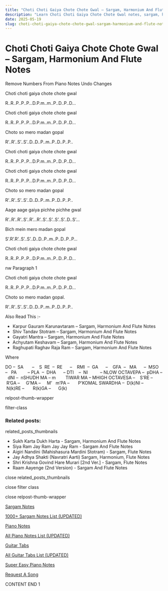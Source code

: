 ```yaml
---
title: "Choti Choti Gaiya Chote Chote Gwal – Sargam, Harmonium And Flute Notes"
description: "Learn Choti Choti Gaiya Chote Chote Gwal notes, sargam, harmonium notations and flute notes. Easy step-by-step tutorial for beginners."
date: 2025-05-19
slug: choti-choti-gaiya-chote-chote-gwal-sargam-harmonium-and-flute-notes
---
```


# Choti Choti Gaiya Chote Chote Gwal – Sargam, Harmonium And Flute Notes

Remove Numbers From Piano Notes
Undo Changes

Choti choti gaiya chote chote gwal

R..R..P..P..P…D.P.m..m..P..D..P..D…

Choti choti gaiya chote chote gwal

R..R..P..P..P…D.P.m..m..P..D..P..D…

Choto so mero madan gopal

R’..R’..S’..S’..D..D..P..m..P..D..P..P..

Choti choti gaiya chote chote gwal

R..R..P..P..P…D.P.m..m..P..D..P..D…

Choti choti gaiya chote chote gwal

R..R..P..P..P…D.P.m..m..P..D..P..D…

Choto so mero madan gopal

R’..R’..S’..S’..D..D..P..m..P..D..P..P..

Aage aage gaiya pichhe pichhe gwal

R’..R’..R’..S’..R’…R’..S’..S’..S’..S’..D..S’…

Bich mein mero madan gopal

S’.R’.R’..S’..S’..D..D..P..m..P..D..P..P…

Choti choti gaiya chote chote gwal

R..R..P..P..P…D.P.m..m..P..D..P..D…

nw Paragraph 1

Choti choti gaiya chote chote gwal

R..R..P..P..P…D.P.m..m..P..D..P..D…

Choto so mero madan gopal.

R’..R’..S’..S’..D..D..P..m..P..D..P..P..

Also Read This :-

* Karpur Gauram Karunavtaram – Sargam, Harmonium And Flute Notes
* Shiv Tandav Stotram – Sargam, Harmonium And Flute Notes
* Gayatri Mantra – Sargam, Harmonium And Flute Notes
* Achyutam Keshavam – Sargam, Harmonium And Flute Notes
* Raghupati Raghav Raja Ram – Sargam, Harmonium And Flute Notes

Where

DO –  SA       –    S  RE  –  RE      –    RMI  –  GA      –    GFA  –   MA      –  MSO  –   PA         – PLA  –  DHA      – DTI    –  NI          – NLOW OCTAVEPA –  pDHA –  dNI –  nSHUDH MA – m        TIWAR MA – MHIGH OCTAVESA –    S’RE –     R’GA –     G’MA –     M’   m’PA –       P’KOMAL SWARDHA –  D(k)NI –       N(k)RE –       R(k)GA –      G(k)

relpost-thumb-wrapper

filter-class

### Related posts:

related_posts_thumbnails

* Sukh Karta Dukh Harta - Sargam, Harmonium And Flute Notes
* Siya Ram Jay Ram Jay Jay Ram - Sargam And Flute Notes
* Aigiri Nandini (Mahishasura Mardini Stotram) - Sargam, Flute Notes
* Jay Adhya Shakti (Navratri Aarti) Sargam, Harmonium, Flute Notes
* Shri Krishna Govind Hare Murari [2nd Ver.] - Sargam, Flute Notes
* Raam Aayenge (2nd Version) - Sargam And Flute Notes

close related_posts_thumbnails

close filter class

close relpost-thumb-wrapper

[Sargam Notes](https://www.notationsworld.com/sargam-notes.html)

[1000+ Sargam Notes List (UPDATED)](https://www.notationsworld.com/all-songs-list-sargam-notes.html)

[Piano Notes](https://www.notationsworld.com/piano-notes.html)

[All Piano Notes List (UPDATED)](https://www.notationsworld.com/all-songs-list-piano-notes.html)

[Guitar Tabs](https://www.notationsworld.com/guitar-tabs.html)

[All Guitar Tabs List (UPDATED)](https://www.notationsworld.com/all-songs-list-guitar-tabs.html)

[Super Easy Piano Notes](https://studywall.in/)

[Request A Song](https://www.notationsworld.com/request-a-song.html)

CONTENT END 1

